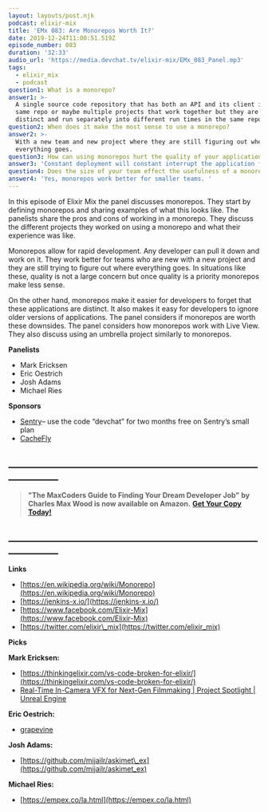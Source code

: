```yaml
---
layout: layouts/post.njk
podcast: elixir-mix
title: 'EMx 083: Are Monorepos Worth It?'
date: 2019-12-24T11:00:51.519Z
episode_number: 083
duration: '32:33'
audio_url: 'https://media.devchat.tv/elixir-mix/EMx_083_Panel.mp3'
tags:
  - elixir_mix
  - podcast
question1: What is a monorepo?
answer1: >-
  A single source code repository that has both an API and its client in the
  same repo or maybe multiple projects that work together but they are sort of
  distinct and run separately into different run times in the same repo.
question2: When does it make the most sense to use a monorepo?
answer2: >-
  With a new team and new project where they are still figuring out where
  everything goes. 
question3: How can using monorepos hurt the quality of your applications?
answer3: 'Constant deployment will constant interrupt the application for you clients. '
question4: Does the size of your team effect the usefulness of a monorepo?
answer4: 'Yes, monorepos work better for smaller teams. '
---
```

In this episode of Elixir Mix the panel discusses monorepos. They start by defining monorepos and sharing examples of what this looks like. The panelists share the pros and cons of working in a monorepo. They discuss the different projects they worked on using a monorepo and what their experience was like.

Monorepos allow for rapid development.  Any developer can pull it down and work on it. They work better for teams who are new with a new project and they are still trying to figure out where everything goes. In situations like these, quality is not a large concern but once quality is a priority monorepos make less sense.

On the other hand, monorepos make it easier for developers to forget that these applications are distinct. It also makes it easy for developers to ignore older versions of applications. The panel considers if monorepos are worth these downsides. The panel considers how monorepos work with Live View. They also discuss using an umbrella project similarly to monorepos.

**Panelists**

- Mark Ericksen
- Eric Oestrich
- Josh Adams
- Michael Ries

**Sponsors**

- [Sentry](http://sentry.io/)– use the code “devchat” for two months free on Sentry’s small plan
- [CacheFly](https://www.cachefly.com/)

## **\_\_\_\_\_\_\_\_\_\_\_\_\_\_\_\_\_\_\_\_\_\_\_\_\_\_\_\_\_\_\_\_\_\_\_\_\_\_\_\_\_\_\_\_\_\_\_\_\_\_\_\_\_\_\_\_\_\_\_\_**

> **"The MaxCoders Guide to Finding Your Dream Developer Job" by Charles Max Wood is now available on Amazon.**  [**Get Your Copy Today!**](https://www.amazon.com/gp/product/B081MBL5C9/ref=as_li_ss_tl?ie=UTF8&linkCode=sl1&tag=devchattv-20&linkId=9d61363241636e2546ef46abba198746&language=en_US)

## **\_\_\_\_\_\_\_\_\_\_\_\_\_\_\_\_\_\_\_\_\_\_\_\_\_\_\_\_\_\_\_\_\_\_\_\_\_\_\_\_\_\_\_\_\_\_\_\_\_\_\_\_\_\_\_\_\_\_\_\_**

**Links**

- [https://en.wikipedia.org/wiki/Monorepo](https://en.wikipedia.org/wiki/Monorepo)
- [https://jenkins-x.io/](https://jenkins-x.io/)
- [https://www.facebook.com/Elixir-Mix](https://www.facebook.com/Elixir-Mix)
- [https://twitter.com/elixir\_mix](https://twitter.com/elixir_mix)

**Picks**

**Mark Ericksen:**

- [https://thinkingelixir.com/vs-code-broken-for-elixir/](https://thinkingelixir.com/vs-code-broken-for-elixir/)
- [Real-Time In-Camera VFX for Next-Gen Filmmaking | Project Spotlight | Unreal Engine](https://www.youtube.com/watch?v=bErPsq5kPzE&amp;feature=emb_title)

**Eric Oestrich:**

- [grapevine](https://github.com/oestrich/grapevine/commit/f56770882e992df171765eeeedc6bc32ecaf45ef)

**Josh Adams:**

- [https://github.com/mijailr/askimet\_ex](https://github.com/mijailr/askimet_ex)

**Michael Ries:**

- [https://empex.co/la.html](https://empex.co/la.html)
